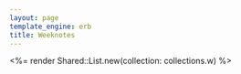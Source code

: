 ```yaml
---
layout: page
template_engine: erb
title: Weeknotes
---
```


<%= render Shared::List.new(collection: collections.w) %>
